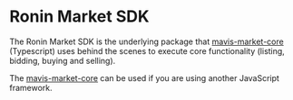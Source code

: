 # Ronin Market SDK

The Ronin Market SDK is the underlying package that [mavis-market-core](https://github.com/skymavis/mavis-market-sdk/blob/main/packages/core) (Typescript) uses behind the scenes to execute core functionality (listing, bidding, buying and selling).

The [mavis-market-core](https://github.com/skymavis/mavis-market-sdk/blob/main/packages/core) can be used if you are using another JavaScript framework.
